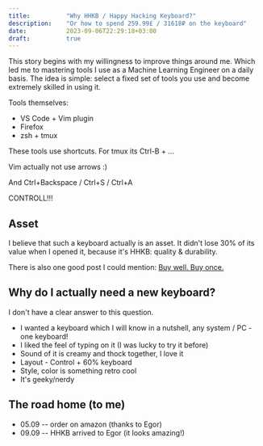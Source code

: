 ```yaml
---
title:          "Why HHKB / Happy Hacking Keyboard?"
description:    "Or how to spend 259.99£ / 31618₽ on the keyboard"
date:           2023-09-06T22:29:18+03:00
draft:          true
---
```

This story begins with my willingness to improve things around me. Which led me to mastering tools I use as a Machine Learning Engineer on a daily basis. The idea is simple: select a fixed set of tools you use and become extremely skilled in using it.

Tools themselves:
* VS Code + Vim plugin
* Firefox
* zsh + tmux

These tools use shortcuts. For tmux its Ctrl-B + ...

Vim actually not use arrows :)

And Ctrl+Backspace / Ctrl+S / Ctrl+A

CONTROLL!!!

## Asset
I believe that such a keyboard actually is an asset. It didn't lose 30% of its value when I opened it, because it's HHKB: quality & durability.

There is also one good post I could mention: [Buy well. Buy once.](https://fellow.ventures/buy-well-buy-once/)

## Why do I actually need a new keyboard?
I don't have a clear answer to this question.
* I wanted a keyboard which I will know in a nutshell, any system / PC - one keyboard!
* I liked the feel of typing on it (I was lucky to try it before)
* Sound of it is creamy and thock together, I love it
* Layout - Control + 60% keyboard
* Style, color is something retro cool
* It's geeky/nerdy

## The road home (to me)
* 05.09 -- order on amazon (thanks to Egor)
* 09.09 -- HHKB arrived to Egor (it looks amazing!)
